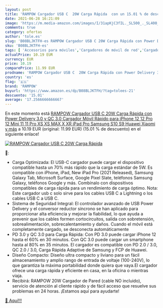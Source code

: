 ```yaml
---
layout: post
title: 'RAMPOW Cargador USB C  20W Carga Rápida  con un 15.01 % de descuento'
date: 2021-06-28 16:21:09
image: 'https://m.media-amazon.com/images/I/31apKjC3fIL._SL500_._SL400_.jpg'
comments: true
category: ofertas
author: 'tole.es'
slug: 'B08BLJKTFH-es RAMPOW Cargador USB C 20W Carga Rápida con Power Delivery...'
sku: 'B08BLJKTFH-es'
tags: [ 'Accesorios para móviles','Cargadores de móvil de red','Cargadores para móviles','Comunicación móvil y accesorios','Electrónica','ipad','iphone','rampow', ]
actualPrice: 10.19 EUR
currency: EUR
price: 10.19
comparePrice: 11.99 EUR
prodname: 'RAMPOW Cargador USB C  20W Carga Rápida con Power Delivery 3.0 y QC 3.0 Cargador Móvil Rápido para iPhone 12 12 Pro 12 Mini 11 11 Pro XS XS MAX X XR  iPad Pro  Samsung S10 S9  Huawei  Xiaomi y más'
country: 'es'
flag: '🇪🇸'
brand: 'RAMPOW'
buyurl: 'https://www.amazon.es/dp/B08BLJKTFH/?tag=tolees-21'
descuento: '15.01'
average: '17.2566666666667'
---
```


En este momento está [RAMPOW Cargador USB C  20W Carga Rápida con Power Delivery 3.0 y QC 3.0 Cargador Móvil Rápido para iPhone 12 12 Pro 12 Mini 11 11 Pro XS XS MAX X XR  iPad Pro  Samsung S10 S9  Huawei  Xiaomi y más](https://www.amazon.es/dp/B08BLJKTFH/?tag=tolees-21) a 10.19 EUR (original: 11.99 EUR) (15.01 %  de descuento) en el siguiente enlace!

[![RAMPOW Cargador USB C  20W Carga Rápida ](https://m.media-amazon.com/images/I/31apKjC3fIL._SL500_._SL400_.jpg)](https://www.amazon.es/dp/B08BLJKTFH/?tag=tolees-21)

🔎:

- Carga Optimizada: El USB-C cargador puede cargar el dispositivo compatible hasta un 70% más rápido que la carga estándar de 5W. Es compatible con iPhone, iPad, New iPad Pro (2021 Released), Samsung Galaxy Tab, Microsoft Surface, Google Pixel Slate, teléfonos Samsung Galaxy, teléfonos Google y más. Combínalo con dispositivos compatibles de carga rápida para un rendimiento de carga óptimo. Nota: Este cargador usb c solo sirve para los cables USB C a Lightning o los cables USB C a USB C.
- Sistema de Seguridad Integral: El controlador avanzado de USB Power Delivery y el conversor reductor síncrono se han aplicado para proporcionar alta eficiencia y mejorar la fiabilidad, lo que ayuda a prevenir que los cables formen cortocircuitos, salida con sobretensión, sobrealimentación, sobrecalentamiento y daños. Cuando el móvil está completamente cargado, se desconecta automáticamente
- PD 3.0 y QC 3.0 para Carga Rápida: Con PD 3.0 puede cargar iPhone 12 hasta el 60% en 30 minutos. Con QC 3.0 puede cargar un smartphone hasta al 80% en 35 minutos. El cargador es compatible con PD 2.0 / 3.0, QC 2.0 / 3.0, Carga Rápida Adaptive de Samsung y FCP de Huawei.
- Diseño Compacto: Diseño ultra compacto y liviano para un fácil almacenamiento y amplio rango de entrada de voltaje (100-240V), lo que garantiza la máxima portabilidad donde quiera que vaya.El cargador ofrece una carga rápida y eficiente en casa, en la oficina o mientras viaja.
- Recibirá: RAMPOW 20W Cargador de Pared (cable NO incluido), servicio de atención al cliente rápido y de fácil acceso que resuelve sus problemas en 24 horas. ¡Estamos aquí para ayudarte!

[🛒 Aquí!!!](https://www.amazon.es/dp/B08BLJKTFH/?tag=tolees-21)
